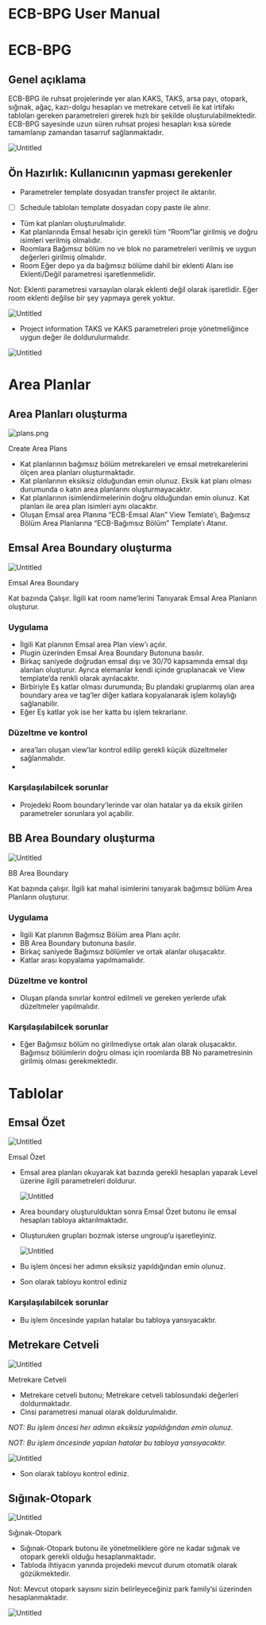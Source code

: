 # ECB-BPG User Manual

# ECB-BPG

## Genel açıklama

ECB-BPG ile ruhsat projelerinde yer alan KAKS, TAKS, arsa payı, otopark, sığınak, ağaç, kazı-dolgu hesapları ve metrekare cetveli ile kat irtifakı tabloları gereken parametreleri girerek hızlı bir şekilde oluşturulabilmektedir. ECB-BPG sayesinde uzun süren ruhsat projesi hesapları kısa sürede tamamlanıp zamandan tasarruf sağlanmaktadır.

![Untitled](ECB-BPG%20User%20Manual%208ee8d20fe2f141fab8637257040a6742/Untitled.png)

## Ön Hazırlık: Kullanıcının yapması gerekenler

- Parametreler template dosyadan transfer project ile aktarılır.
- [ ]  Schedule tabloları template dosyadan copy paste ile alınır.

- Tüm kat planları oluşturulmalıdır.
- Kat planlarında Emsal hesabı için gerekli tüm “Room”lar girilmiş ve doğru isimleri verilmiş olmalıdır.
- Roomlara Bağımsız bölüm no ve blok no parametreleri verilmiş ve uygun değerleri girilmiş olmalıdır.
- Room Eğer depo ya da bağımsız bölüme dahil bir eklenti Alanı ise Eklenti/Değil parametresi işaretlenmelidir.

Not: Eklenti parametresi varsayılan olarak eklenti değil olarak işaretlidir. Eğer room eklenti değilse bir şey yapmaya gerek yoktur.

![Untitled](ECB-BPG%20User%20Manual%208ee8d20fe2f141fab8637257040a6742/Untitled%201.png)

- Project information TAKS ve KAKS parametreleri proje yönetmeliğince uygun değer ile doldurulurmalıdır.

![Untitled](ECB-BPG%20User%20Manual%208ee8d20fe2f141fab8637257040a6742/Untitled%202.png)

# Area Planlar

## Area Planları oluşturma

![plans.png](ECB-BPG%20User%20Manual%208ee8d20fe2f141fab8637257040a6742/plans.png)

Create Area Plans

- Kat planlarının bağımsız bölüm metrekareleri ve emsal metrekarelerini ölçen area planları oluşturmaktadır.
- Kat planlarının eksiksiz olduğundan emin olunuz. Eksik kat planı olması durumunda o katın area planlarını oluşturmayacaktır.
- Kat planlarının isimlendirmelerinin doğru olduğundan emin olunuz. Kat planları ile area plan isimleri aynı olacaktır.
- Oluşan Emsal area Planına “ECB-Emsal Alan” View Temlate’ı, Bağımsız Bölüm Area Planlarına “ECB-Bağımsız Bölüm” Template’ı Atanır.

## Emsal Area Boundary oluşturma

![Untitled](ECB-BPG%20User%20Manual%208ee8d20fe2f141fab8637257040a6742/Untitled%203.png)

Emsal Area Boundary

Kat bazında Çalışır. İlgili kat room name’lerini Tanıyarak Emsal Area Planların oluşturur.

### Uygulama

- İlgili Kat planının Emsal area Plan view’ı açılır.
- Plugin üzerinden Emsal Area Boundary Butonuna basılır.
- Birkaç saniyede doğrudan emsal dışı ve 30/70 kapsamında emsal dışı alanları oluşturur. Ayrıca elemanlar kendi içinde gruplanacak ve View template’da renkli olarak ayrılacaktır.
- Birbiriyle Eş katlar olması durumunda; Bu plandaki gruplanmış olan area boundary area ve tag’ler  diğer katlara kopyalanarak işlem kolaylığı sağlanabilir.
- Eğer Eş katlar yok ise her katta bu işlem tekrarlanır.

### Düzeltme ve kontrol

- area’ları oluşan view’lar kontrol edilip gerekli küçük düzeltmeler sağlanmalıdır.
- 

### Karşılaşılabilcek sorunlar

- Projedeki Room boundary’lerinde var olan hatalar ya da eksik girilen parametreler sorunlara yol açabilir.

## BB Area Boundary oluşturma

![Untitled](ECB-BPG%20User%20Manual%208ee8d20fe2f141fab8637257040a6742/Untitled%204.png)

BB Area Boundary

Kat bazında çalışır. İlgili kat mahal isimlerini tanıyarak bağımsız bölüm Area Planların oluşturur.

### **Uygulama**

- İlgili Kat planının Bağımsız Bölüm area Planı açılır.
- BB Area Boundary butonuna basılır.
- Birkaç saniyede Bağımsız bölümler ve ortak alanlar oluşacaktır.
- Katlar arası kopyalama yapılmamalıdır.

### Düzeltme ve kontrol

- Oluşan planda sınırlar kontrol edilmeli ve gereken yerlerde ufak düzeltmeler  yapılmalıdır.

### Karşılaşılabilcek sorunlar

- Eğer Bağımsız bölüm no girilmediyse ortak alan olarak oluşacaktır. Bağımsız bölümlerin doğru olması için roomlarda BB No parametresinin girilmiş olması gerekmektedir.

# Tablolar

## Emsal Özet

![Untitled](ECB-BPG%20User%20Manual%208ee8d20fe2f141fab8637257040a6742/Untitled%205.png)

Emsal Özet

- Emsal area planları okuyarak kat bazında gerekli hesapları yaparak Level üzerine ilgili parametreleri doldurur.
    
    ![Untitled](ECB-BPG%20User%20Manual%208ee8d20fe2f141fab8637257040a6742/Untitled%206.png)
    
- Area boundary oluşturulduktan sonra Emsal Özet butonu ile emsal hesapları tabloya aktarılmaktadır.
- Oluşturuken grupları bozmak isterse ungroup’u işaretleyiniz.
    
    ![Untitled](ECB-BPG%20User%20Manual%208ee8d20fe2f141fab8637257040a6742/Untitled%207.png)
    
- Bu işlem öncesi her adımın eksiksiz yapıldığından emin olunuz.
- Son olarak tabloyu kontrol ediniz

### Karşılaşılabilcek sorunlar

- Bu işlem öncesinde yapılan hatalar bu tabloya yansıyacaktır.

## Metrekare Cetveli

![Untitled](ECB-BPG%20User%20Manual%208ee8d20fe2f141fab8637257040a6742/Untitled%208.png)

Metrekare Cetveli

- Metrekare cetveli butonu;  Metrekare cetveli tablosundaki değerleri doldurmaktadır.
- Cinsi parametresi manual olarak doldurulmalıdır.

*NOT: Bu işlem öncesi her adımın eksiksiz yapıldığından emin olunuz.*

*NOT: Bu işlem öncesinde yapılan hatalar bu tabloya yansıyacaktır.*

![Untitled](ECB-BPG%20User%20Manual%208ee8d20fe2f141fab8637257040a6742/Untitled%209.png)

- Son olarak tabloyu kontrol ediniz.

## Sığınak-Otopark

![Untitled](ECB-BPG%20User%20Manual%208ee8d20fe2f141fab8637257040a6742/Untitled%2010.png)

Sığınak-Otopark

- Sığınak-Otopark butonu ile yönetmeliklere göre ne kadar sığınak ve otopark gerekli olduğu hesaplanmaktadır.
- Tabloda ihtiyacın yanında projedeki mevcut durum otomatik olarak gözükmektedir.

Not: Mevcut otopark sayısını sizin belirleyeceğiniz park family’si üzerinden hesaplanmaktadır.

![Untitled](ECB-BPG%20User%20Manual%208ee8d20fe2f141fab8637257040a6742/Untitled%2011.png)